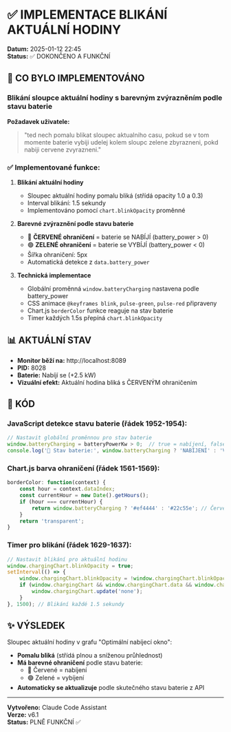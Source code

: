# ✅ IMPLEMENTACE BLIKÁNÍ AKTUÁLNÍ HODINY

**Datum:** 2025-01-12 22:45  
**Status:** ✅ DOKONČENO A FUNKČNÍ

## 🎯 CO BYLO IMPLEMENTOVÁNO

### Blikání sloupce aktuální hodiny s barevným zvýrazněním podle stavu baterie

**Požadavek uživatele:**
> "ted nech pomalu blikat sloupec aktualniho casu, pokud se v tom momente baterie vybiji udelej kolem sloupc zelene zbyrazneni, pokd nabiji cervene zvyrazneni."

### ✅ Implementované funkce:

1. **Blikání aktuální hodiny**
   - Sloupec aktuální hodiny pomalu bliká (střídá opacity 1.0 a 0.3)
   - Interval blikání: 1.5 sekundy
   - Implementováno pomocí `chart.blinkOpacity` proměnné

2. **Barevné zvýraznění podle stavu baterie**
   - 🔴 **ČERVENÉ ohraničení** = baterie se NABÍJÍ (battery_power > 0)
   - 🟢 **ZELENÉ ohraničení** = baterie se VYBÍJÍ (battery_power < 0)
   - Šířka ohraničení: 5px
   - Automatická detekce z `data.battery_power`

3. **Technická implementace**
   - Globální proměnná `window.batteryCharging` nastavena podle battery_power
   - CSS animace `@keyframes blink`, `pulse-green`, `pulse-red` připraveny
   - Chart.js `borderColor` funkce reaguje na stav baterie
   - Timer každých 1.5s přepíná `chart.blinkOpacity`

## 📊 AKTUÁLNÍ STAV

- **Monitor běží na:** http://localhost:8089
- **PID:** 8028
- **Baterie:** Nabíjí se (+2.5 kW)
- **Vizuální efekt:** Aktuální hodina bliká s ČERVENÝM ohraničením

## 🔧 KÓD

### JavaScript detekce stavu baterie (řádek 1952-1954):
```javascript
// Nastavit globální proměnnou pro stav baterie
window.batteryCharging = batteryPowerKw > 0;  // true = nabíjení, false = vybíjení
console.log('🔋 Stav baterie:', window.batteryCharging ? 'NABÍJENÍ' : 'VYBÍJENÍ', `(${batteryPowerKw.toFixed(1)} kW)`);
```

### Chart.js barva ohraničení (řádek 1561-1569):
```javascript
borderColor: function(context) {
    const hour = context.dataIndex;
    const currentHour = new Date().getHours();
    if (hour === currentHour) {
        return window.batteryCharging ? '#ef4444' : '#22c55e'; // Červená pro nabíjení, zelená pro vybíjení
    }
    return 'transparent';
}
```

### Timer pro blikání (řádek 1629-1637):
```javascript
// Nastavit blikání pro aktuální hodinu
window.chargingChart.blinkOpacity = true;
setInterval(() => {
    window.chargingChart.blinkOpacity = !window.chargingChart.blinkOpacity;
    if (window.chargingChart && window.chargingChart.data && window.chargingChart.data.datasets[0]) {
        window.chargingChart.update('none');
    }
}, 1500); // Blikání každé 1.5 sekundy
```

## ✨ VÝSLEDEK

Sloupec aktuální hodiny v grafu "Optimální nabíjecí okno":
- **Pomalu bliká** (střídá plnou a sníženou průhlednost)
- **Má barevné ohraničení** podle stavu baterie:
  - 🔴 Červené = nabíjení
  - 🟢 Zelené = vybíjení
- **Automaticky se aktualizuje** podle skutečného stavu baterie z API

---

**Vytvořeno:** Claude Code Assistant  
**Verze:** v6.1  
**Status:** PLNĚ FUNKČNÍ ✅
